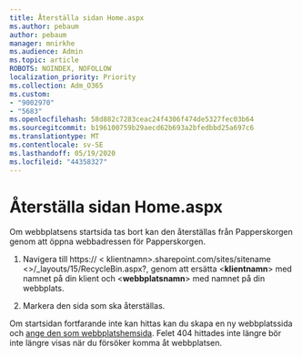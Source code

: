 ```yaml
---
title: Återställa sidan Home.aspx
ms.author: pebaum
author: pebaum
manager: mnirkhe
ms.audience: Admin
ms.topic: article
ROBOTS: NOINDEX, NOFOLLOW
localization_priority: Priority
ms.collection: Adm_O365
ms.custom:
- "9002970"
- "5683"
ms.openlocfilehash: 58d882c7283ceac24f4306f474de5327fec03b64
ms.sourcegitcommit: b196100759b29aecd62b693a2bfedbbd25a697c6
ms.translationtype: MT
ms.contentlocale: sv-SE
ms.lasthandoff: 05/19/2020
ms.locfileid: "44358327"
---
```

# <a name="recover-the-homeaspx-page"></a>Återställa sidan Home.aspx

Om webbplatsens startsida tas bort kan den återställas från Papperskorgen genom att öppna webbadressen för Papperskorgen.

1. Navigera till https:// \< klientnamn>.sharepoint.com/sites/sitename \<>/_layouts/15/RecycleBin.aspx?, genom att ersätta <**klientnamn**> med namnet på din klient och <**webbplatsnamn**> med namnet på din webbplats.

2. Markera den sida som ska återställas.

Om startsidan fortfarande inte kan hittas kan du skapa en ny webbplatssida och [ange den som webbplatshemsida](https://support.microsoft.com/en-gb/office/use-a-different-page-for-your-sharepoint-site-home-page-35a5022c-f84a-455d-985e-c691ab5dfa17?ui=en-us&rs=en-gb&ad=gb). Felet 404 hittades inte längre bör inte längre visas när du försöker komma åt webbplatsen.
